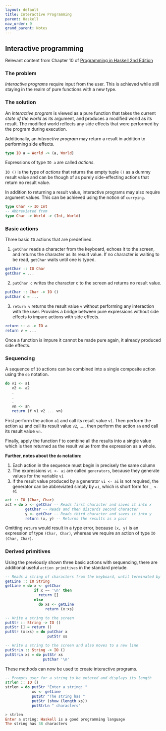 ```yaml
---
layout: default
title: Interactive Programming
parent: Haskell
nav_order: 9
grand_parent: Notes
---
```


## Interactive programming
Relevant content from Chapter 10 of [Programming in Haskell 2nd Edition](https://www.cambridge.org/us/academic/subjects/computer-science/programming-languages-and-applied-logic/programming-haskell-2nd-edition)

### The problem

*Interactive programs* require input from the user. This is achieved while still staying in the realm of pure functions with a new type.

### The solution

An *interactive program* is viewed as a pure function that takes the current *state of the world* as its argument, and produces a modified world as its result. The modified world reflects any side effects that were performed by the program during execution.

Additionally, an *interactive program* may return a result in addition to performing side effects.

```haskell
type IO a = World -> (a, World)
```

Expressions of type `IO a` are called *actions*.

`IO ()` is the type of *actions* that returns the empty tuple `()` as a dummy result value
and can be though of as purely side-effecting actions that return no result value.

In addition to returning a result value, interactive programs may also require argument values.
This can be achieved using the notion of `currying`.

```haskell
type Char -> IO Int
-- Abbreviated from
type Char -> World -> (Int, World)
```

### Basic actions

Three basic `IO` actions that are predefined.

1. `getChar` reads a character from the keyboard, echoes it to the screen, and returns the character as its result value. If no character is waiting to be read, `getChar` waits until one is typed.

```haskell
getChar :: IO Char
getChar = ...
```

2. `putChar c` writes the character c to the screen ad returns no result value.

```haskell
putChar :: Char -> IO ()
putChar c = ...
```

3. `return v` returns the result value `v` without performing any interaction with the user. Provides a bridge between pure expressions without side effects to impure actions with side effects.

```haskell
return :: a -> IO a
return v = ...
```

Once a function is impure it cannot be made pure again, it already produced side effects.

### Sequencing

A sequence of `IO` actions can be combined into a single composite action using the `do` notation.

```haskell
do v1 <- a1
   v2 <- a2
   .
   .
   .
   vn <- an
   return (f v1 v2 ... vn)
```

First perform the action `a1` and call its result value `v1`. Then perform the action `a2` and call its result value `v2`, ...., then perform the action `an` and call its result value `vn`.

Finally, apply the function f to combine all the results into a single value which is then returned as the result value from the expression as a whole.

**Further, notes about the `do` notation:**
1. Each action in the sequence must begin in precisely the same column
2. The expressions `vi <- ai` are called `generators`, because they generate values for the variable `vi`
3. If the result value produced by a generator `vi <- ai` is not required, the generator can be abbreviated simply by `ai`, which is short form for `_ <- ai`

```haskell
act :: IO (Char, Char)
act = do x <- getChar -- Reads first character and saves it into x
         getChar -- Reads and then discards second character
         y <- getChar -- Reads third character and saves it into y
         return (x, y) -- Returns the results as a pair
```

Omitting `return` would result in a type error, because `(x, y)` is an expression of type `(Char, Char)`, whereas we require an action of type `IO (Char, Char)`.

### Derived primitives

Using the previously shown three basic actions with sequencing, there are additional useful `action primitives` in the standard prelude.

```haskell
-- Reads a string of characters from the keyboard, until terminated by the newline character '\n'
getLine :: IO String
getLine = do x <- getChar
             if x == '\n' then
               return []
             else
               do xs <- getLine
                  return (x:xs)

-- Write a string to the screen
putStr :: String -> IO ()
putStr [] = return ()
putStr (x:xs) = do putChar x
                   putStr xs

-- Write a string to the screen and also moves to a new line
putStrLn :: String -> IO ()
putStrLn xs = do putStr xs
                 putChar '\n'
```

These methods can now be used to create interactive programs.

```haskell
-- Prompts user for a string to be entered and displays its length
strlen :: IO ()
strlen = do putStr "Enter a string: "
            xs <- getLine
            putStr "The string has "
            putStr (show (length xs))
            putStrLn " characters"

> strlen
Enter a string: Haskell is a good programming language
The string has 38 characters
```
